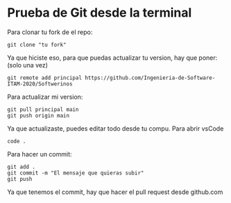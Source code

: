 # Prueba de Git desde la terminal

Para clonar tu fork de el repo:
``` {bash}
git clone "tu fork"
```

Ya que hiciste eso, para que puedas actualizar tu version, hay que poner: (solo una vez)
```
git remote add principal https://github.com/Ingenieria-de-Software-ITAM-2020/Softwerinos
```


Para actualizar mi version:
```
git pull principal main
git push origin main
```

Ya que actualizaste, puedes editar todo desde tu compu.
Para abrir vsCode
```
code .
```

Para hacer un commit:
```
git add .
git commit -m "El mensaje que quieras subir"
git push
```
Ya que tenemos el commit, hay que hacer el pull request desde github.com

